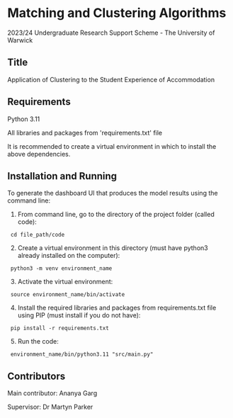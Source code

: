 # Matching and Clustering Algorithms
2023/24 Undergraduate Research Support Scheme  - The University of Warwick

## Title
Application of Clustering to the Student Experience of Accommodation




## Requirements
Python 3.11

All libraries and packages from 'requirements.txt' file

It is recommended to create a virtual environment in which to install the above dependencies.

## Installation and Running
To generate the dashboard UI that produces the model results using the command line:

1. From command line, go to the directory of the project folder (called code):

<code> cd file_path/code</code>

2. Create a virtual environment in this directory (must have python3 already installed on the computer):

 <code> python3 -m venv environment_name</code>

3. Activate the virtual environment:

<code>  source environment_name/bin/activate</code>

4. Install the required libraries and packages from requirements.txt file using PIP (must install if you do not have):

<code>  pip install -r requirements.txt </code>

5. Run the code: 

<code>  environment_name/bin/python3.11 "src/main.py" </code>


## Contributors
Main contributor: Ananya Garg 

Supervisor: Dr Martyn Parker